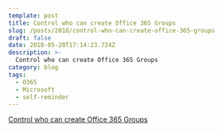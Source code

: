 ```yaml
---
template: post
title: Control who can create Office 365 Groups
slug: /posts/2018/control-who-can-create-office-365-groups
draft: false
date: 2018-05-20T17:14:23.724Z
description: >-
  Control who can create Office 365 Groups
category: blog
tags:
  - O365
  - Microsoft
  - self-reminder
---
```


[Control who can create Office 365 Groups](https://support.office.com/en-us/article/Control-who-can-create-Office-365-Groups-4c46c8cb-17d0-44b5-9776-005fced8e618?ui=en-US&rs=en-US&ad=US)
